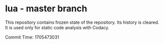 # lua - master branch

This repository contains frozen state of the repository.
Its history is cleared. It is used only for static code
analysis with Codacy.

Commit Time: 1705473031